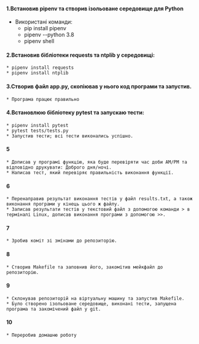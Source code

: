 
#### 1.Встановив pipenv та створив ізольоване середовище для Python
* Використані команди:
    * pip install pipenv
    * pipenv --python 3.8
    * pipenv shell

#### 2.Встановив бібліотеки requests та ntplib у середовищі:
    * pipenv install requests
    * pipenv install ntplib
    
#### 3.Створив файл app.py, скопіював у нього код програми та запустив.
    * Програма працює правильно
    
#### 4.Встановлюю бібліотеку pytest та запускаю тести:
    * pipenv install pytest
    * pytest tests/tests.py
    * Запустив тести; всі тести виконались успішно.
#### 5
    * Дописав у програмі функцію, яка буде перевіряти час доби AM/PM та відповідно друкувати: Доброго дня/ночі.
    * Написав тест, який перевіряє правильність виконання функції.
#### 6 
    * Перенаправив результат виконання тестів у файл results.txt, а також виконання програми у кінець цього ж файлу.
    * Записав результати тестів у текстовий файл з допомогою команди > в терміналі Linux, дописав виконання програми з допомогою >>.
#### 7
    * Зробив коміт зі змінами до репозиторію.
#### 8
    * Створив Makefile та заповнив його, закомітив мейкфайл до репозиторію.
#### 9
    * Склонував репозиторій на віртуальну машину та запустив Makefile.
    * Було створено ізольоване середовище, виконані тести, запущена програма та закомічений файл у git.
#### 10 
    * Переробив домашню роботу
